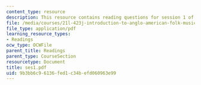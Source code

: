 ```yaml
---
content_type: resource
description: This resource contains reading questions for session 1 of the course.
file: /media/courses/21l-423j-introduction-to-anglo-american-folk-music-fall-2005/9b3bb6c96136fed1c34befd060963e99_ses1.pdf
file_type: application/pdf
learning_resource_types:
- Readings
ocw_type: OCWFile
parent_title: Readings
parent_type: CourseSection
resourcetype: Document
title: ses1.pdf
uid: 9b3bb6c9-6136-fed1-c34b-efd060963e99
---
```

